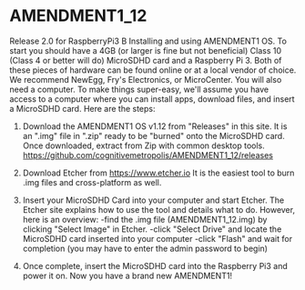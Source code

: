 # AMENDMENT1_12
Release 2.0 for RaspberryPi3 B
Installing and using AMENDMENT1 OS.  To start you should have a 4GB (or larger is fine but not beneficial) Class 10 (Class 4 or 
better will do) MicroSDHD card and a Raspberry Pi 3.  Both of these pieces of hardware can be found online or at a local vendor
of choice. We recommend NewEgg, Fry's Electronics, or MicroCenter. You will also need a computer.  To make things super-easy, we'll
assume you have access to a computer where you can install apps, download files, and insert a MicroSDHD card.  Here are the steps:

1) Download the AMENDMENT1 OS v1.12 from "Releases" in this site.  It is an ".img" file in ".zip" ready to 
be "burned" onto the MicroSDHD card.  Once downloaded, extract from Zip with common desktop tools.  
https://github.com/cognitivemetropolis/AMENDMENT1_12/releases

2) Download Etcher from https://www.etcher.io  It is the easiest tool to burn .img files and cross-platform as well.  

3) Insert your MicroSDHD Card into your computer and start Etcher.  The Etcher site explains how to use the tool and details
what to do.  However, here is an overview: 
  -find the .img file (AMENDMENT1_12.img) by clicking "Select Image" in Etcher.
  -click "Select Drive" and locate the MicroSDHD card inserted into your computer
  -click "Flash" and wait for completion (you may have to enter the admin password to begin)
  
4) Once complete, insert the MicroSDHD card into the Raspberry Pi3 and power it on. Now you have a brand new AMENDMENT1!


